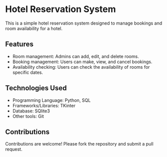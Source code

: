 # Hotel Reservation System

This is a simple hotel reservation system designed to manage bookings and room availability for a hotel.

## Features

- Room management: Admins can add, edit, and delete rooms.
- Booking management: Users can make, view, and cancel bookings.
- Availability checking: Users can check the availability of rooms for specific dates.

## Technologies Used

- Programming Language: Python, SQL
- Frameworks/Libraries: TKinter
- Database: SQlite3
- Other tools: Git


## Contributions

Contributions are welcome! Please fork the repository and submit a pull request.
